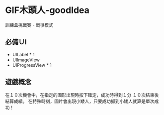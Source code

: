 # GIF木頭人-goodIdea
訓練盒挑戰賽 - 戰爭模式 

## 必備ＵI
- UILabel * 1
- UIImageVIew 
- UIProgressView * 1

## 遊戲概念

在１０次機會中，在指定的圖形出現時按下確定，成功時得到１分
１０次結束後結算成績。
在特殊時刻，圖片會出現小矮人，只要成功抓到小矮人就算是單次成功！
